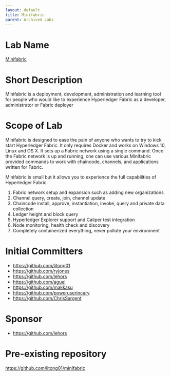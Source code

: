 ```yaml
---
layout: default
title: Minifabric
parent: Archived Labs
---
```

# Lab Name
[Minifabric](https://github.com/hyperledger-labs/minifabric)

# Short Description
Minifabric is a deployment, development, administration and learning tool for people who
would like to experience Hyperledger Fabric as a developer, administrator or Fabric deployer

# Scope of Lab
Minifabric is designed to ease the pain of anyone who wants to try to kick start Hyperledger Fabric. It only requires Docker and works on Windows 10, Linux and OS X. It sets up a Fabric network using a single command. Once the Fabric network is up and running, one can use various Minifabric provided commands to work with chaincode, channels, and applications written for Fabric.

Minifabric is small but it allows you to experience the full capabilities of Hyperledger Fabric.

1. Fabric network setup and expansion such as adding new organizations
2. Channel query, create, join, channel update
3. Chaincode install, approve, instantiation, invoke, query and private data collection
4. Ledger height and block query
5. Hyperledger Explorer support and Caliper test integration
6. Node monitoring, health check and discovery
7. Completely containerized everything, never pollute your environment


# Initial Committers
- https://github.com/litong01
- https://github.com/ryjones
- https://github.com/lehors
- https://github.com/aguel
- https://github.com/makkasu
- https://github.com/poweruserincary
- https://github.com/ChrisSargent

# Sponsor

- https://github.com/lehors

# Pre-existing repository

https://github.com/litong01/minifabric
